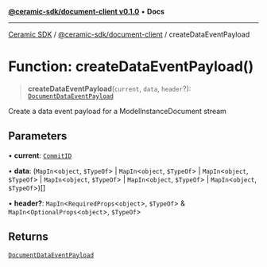 [**@ceramic-sdk/document-client v0.1.0**](../README.md) • **Docs**

***

[Ceramic SDK](../../../README.md) / [@ceramic-sdk/document-client](../README.md) / createDataEventPayload

# Function: createDataEventPayload()

> **createDataEventPayload**(`current`, `data`, `header`?): [`DocumentDataEventPayload`](../../model-instance-protocol/type-aliases/DocumentDataEventPayload.md)

Create a data event payload for a ModelInstanceDocument stream

## Parameters

• **current**: [`CommitID`](../../identifiers/classes/CommitID.md)

• **data**: (`MapIn`\<`object`, `$TypeOf`\> \| `MapIn`\<`object`, `$TypeOf`\> \| `MapIn`\<`object`, `$TypeOf`\> \| `MapIn`\<`object`, `$TypeOf`\> \| `MapIn`\<`object`, `$TypeOf`\> \| `MapIn`\<`object`, `$TypeOf`\>)[]

• **header?**: `MapIn`\<`RequiredProps`\<`object`\>, `$TypeOf`\> & `MapIn`\<`OptionalProps`\<`object`\>, `$TypeOf`\>

## Returns

[`DocumentDataEventPayload`](../../model-instance-protocol/type-aliases/DocumentDataEventPayload.md)
